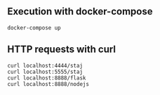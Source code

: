 
## Execution with docker-compose 
```shell script
docker-compose up
```
## HTTP requests with curl
 ```shell script
curl localhost:4444/staj
curl localhost:5555/staj
curl localhost:8888/flask
curl localhost:8888/nodejs
 ```